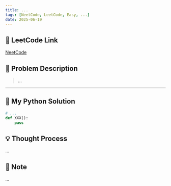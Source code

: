 ```yaml
---
title: ...
tags: [NeetCode, LeetCode, Easy, ...]
date: 2025-06-19
---
```


## 🔗 LeetCode Link  
[NeetCode](https://leetcode.com/problems/xxx)

## 🧾 Problem Description  
> ...

---

## 🧠 My Python Solution

```python
# ...
def XXX():
    pass
```

## 💡 Thought Process
...


## 📘 Note
...